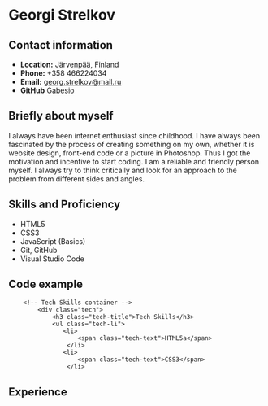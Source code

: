 # Georgi Strelkov
## Contact information
- **Location:** Järvenpää, Finland
- **Phone:** +358 466224034
- **Email:** georg.strelkov@mail.ru
- **GitHub** [Gabesio](https://github.com/Gabesio)
## Briefly about myself
I always have been internet enthusiast since childhood. I have always been fascinated by the process of creating something on my own, whether it is website design, front-end code or a picture in Photoshop. Thus I got the motivation and incentive to start coding. I am a reliable and friendly person myself. I always try to think critically and look for an approach to the problem from different sides and angles.
## Skills and Proficiency
- HTML5
- CSS3
- JavaScript (Basics)
- Git, GitHub
- Visual Studio Code
## Code example
```
    <!-- Tech Skills container -->
        <div class="tech">
            <h3 class="tech-title">Tech Skills</h3>
            <ul class="tech-li">
               <li>
                   <span class="tech-text">HTML5a</span>
                </li>
               <li>
                   <span class="tech-text">CSS3</span>
                </li>
```
## Experience